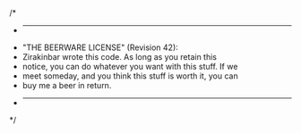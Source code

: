 /*
 * ------------------------------------------------------------
 * "THE BEERWARE LICENSE" (Revision 42):
 * Zirakinbar wrote this code. As long as you retain this 
 * notice, you can do whatever you want with this stuff. If we
 * meet someday, and you think this stuff is worth it, you can
 * buy me a beer in return.
 * ------------------------------------------------------------
 */
